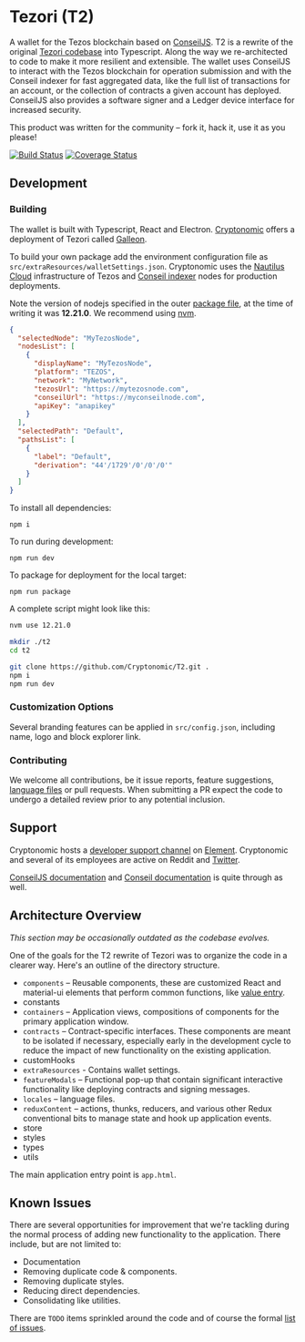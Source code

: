 # Tezori (T2)

A wallet for the Tezos blockchain based on [ConseilJS](https://github.com/Cryptonomic/ConseilJS). T2 is a rewrite of the original [Tezori codebase](https://github.com/Cryptonomic/Tezori) into Typescript. Along the way we re-architected to code to make it more resilient and extensible. The wallet uses ConseilJS to interact with the Tezos blockchain for operation submission and with the Conseil indexer for fast aggregated data, like the full list of transactions for an account, or the collection of contracts a given account has deployed. ConseilJS also provides a software signer and a Ledger device interface for increased security.

This product was written for the community – fork it, hack it, use it as you please!

[![Build Status](https://travis-ci.org/Cryptonomic/T2.svg?branch=trunk)](https://travis-ci.org/Cryptonomic/T2)
[![Coverage Status](https://coveralls.io/repos/github/Cryptonomic/T2/badge.svg?branch=trunk)](https://coveralls.io/github/Cryptonomic/T2?branch=trunk)

## Development

### Building

The wallet is built with Typescript, React and Electron. [Cryptonomic](https://cryptonomic.tech/) offers a deployment of Tezori called [Galleon](https://cryptonomic.tech/galleon.html).

To build your own package add the environment configuration file as `src/extraResources/walletSettings.json`. Cryptonomic uses the [Nautilus Cloud](https://nautilus.cloud/) infrastructure of Tezos and [Conseil indexer](https://github.com/Cryptonomic/Conseil) nodes for production deployments.

Note the version of nodejs specified in the outer [package file](https://github.com/Cryptonomic/T2/blob/trunk/package.json), at the time of writing it was **12.21.0**. We recommend using [nvm](https://github.com/nvm-sh/nvm).

```json
{
  "selectedNode": "MyTezosNode",
  "nodesList": [
    {
      "displayName": "MyTezosNode",
      "platform": "TEZOS",
      "network": "MyNetwork",
      "tezosUrl": "https://mytezosnode.com",
      "conseilUrl": "https://myconseilnode.com",
      "apiKey": "anapikey"
    }
  ],
  "selectedPath": "Default",
  "pathsList": [
    {
      "label": "Default",
      "derivation": "44'/1729'/0'/0'/0'"
    }
  ]
}
```

To install all dependencies:

`npm i`

To run during development:

`npm run dev`

To package for deployment for the local target:

`npm run package`

A complete script might look like this:

```bash
nvm use 12.21.0

mkdir ./t2
cd t2

git clone https://github.com/Cryptonomic/T2.git .
npm i
npm run dev
```

### Customization Options

Several branding features can be applied in `src/config.json`, including name, logo and block explorer link.

### Contributing

We welcome all contributions, be it issue reports, feature suggestions, [language files](https://github.com/Cryptonomic/T2/tree/master/src/locales) or pull requests. When submitting a PR expect the code to undergo a detailed review prior to any potential inclusion.

## Support

Cryptonomic hosts a [developer support channel](https://matrix.to/#/!heGqMNcsOSHGPxrMJs:cryptonomic.tech?via=cryptonomic.tech&via=matrix.org&via=tzchat.org) on [Element](https://element.io/). Cryptonomic and several of its employees are active on Reddit and [Twitter](https://twitter.com/cryptonomictech).

[ConseilJS documentation](https://cryptonomic.github.io/ConseilJS/) and [Conseil documentation](https://github.com/Cryptonomic/Conseil/wiki) is quite through as well.

## Architecture Overview

_This section may be occasionally outdated as the codebase evolves._

One of the goals for the T2 rewrite of Tezori was to organize the code in a clearer way. Here's an outline of the directory structure.

- `components` – Reusable components, these are customized React and material-ui elements that perform common functions, like [value entry](NumericEntry).
- constants
- `containers` – Application views, compositions of components for the primary application window.
- `contracts` – Contract-specific interfaces. These components are meant to be isolated if necessary, especially early in the development cycle to reduce the impact of new functionality on the existing application.
- customHooks
- `extraResources` - Contains wallet settings.
- `featureModals` – Functional pop-up that contain significant interactive functionality like deploying contracts and signing messages.
- `locales` – language files.
- `reduxContent` – actions, thunks, reducers, and various other Redux conventional bits to manage state and hook up application events.
- store
- styles
- types
- utils

The main application entry point is `app.html`.

## Known Issues

There are several opportunities for improvement that we're tackling during the normal process of adding new functionality to the application. There include, but are not limited to:

- Documentation
- Removing duplicate code & components.
- Removing duplicate styles.
- Reducing direct dependencies.
- Consolidating like utilities.

There are `TODO` items sprinkled around the code and of course the formal [list of issues](https://github.com/Cryptonomic/T2/issues).
